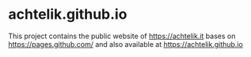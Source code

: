 # achtelik.github.io

This project contains the public website of https://achtelik.it bases on https://pages.github.com/ and also available at https://achtelik.github.io
